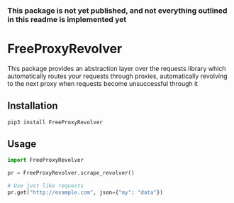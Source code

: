 ### This package is not yet published, and not everything outlined in this readme is implemented yet

# FreeProxyRevolver
This package provides an abstraction layer over the requests library which automatically routes your requests through proxies, automatically revolving to the next proxy when requests become unsuccessful through it

## Installation
```shell
pip3 install FreeProxyRevolver
```

## Usage
```python
import FreeProxyRevolver

pr = FreeProxyRevolver.scrape_revolver()

# Use just like requests
pr.get("http://example.com", json={"my": "data"})
```
